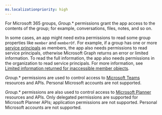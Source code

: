 ```yaml
---
ms.localizationpriority: high
---
```


<!-- markdownlint-disable MD002 MD041 -->

For Microsoft 365 groups, *Group.** permissions grant the app access to the contents of the group; for example, conversations, files, notes, and so on.

In some cases, an app might need extra permissions to read some group properties like `member` and `memberOf`. For example, if a group has one or more [service principals](/graph/api/resources/serviceprincipal?view=graph-rest-beta&preserve-view=true) as members, the app also needs permissions to read service principals, otherwise Microsoft Graph returns an error or limited information. To read the full information, the app also needs permissions in the organization to read service principals. For more information, see [Limited information returned for inaccessible member objects](/graph/permissions-overview#limited-information-returned-for-inaccessible-member-objects).

*Group.** permissions are used to control access to [Microsoft Teams](/graph/api/resources/teams-api-overview) resources and APIs. Personal Microsoft accounts are not supported.

*Group.** permissions are also used to control access to [Microsoft Planner](/graph/api/resources/planner-overview) resources and APIs. Only delegated permissions are supported for Microsoft Planner APIs; application permissions are not supported. Personal Microsoft accounts are not supported.
